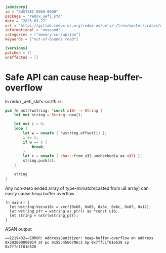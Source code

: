 ```toml
[advisory]
id = "RUSTSEC-0000-0000"
package = "redox_uefi_std"
date = "2025-03-27"
url = "https://gitlab.redox-os.org/redox-os/uefi/-/tree/master/crates/uefi_std"
informational = "unsound"
categories = ["memory-corruption"]
keywords = ["out-of-bounds read"]

[versions]
patched = []
unaffected = []

```

# Safe API can cause heap-buffer-overflow

In redox_uefi_std's src/ffi.rs:
```rust
pub fn nstr(wstring: *const u16) -> String {
    let mut string = String::new();

    let mut i = 0;
    loop {
        let w = unsafe { *wstring.offset(i) };
        i += 1;
        if w == 0 {
            break;
        }
        let c = unsafe { char::from_u32_unchecked(w as u32) };
        string.push(c);
    }

    string
}
```

Any non-zero ended array of type-mimatch(casted from u8  array) can easily cause heap buffer overflow
```example
fn main() {
  let wstring:Vec<u16> = vec![0x68, 0x65, 0x6c, 0x6c, 0x6f, 0x12];
  let wstring_ptr = wstring.as_ptr() as *const u16;
  let string = nstr(wstring_ptr);
}
```

ASAN output
```
==1219432==ERROR: AddressSanitizer: heap-buffer-overflow on address 0x502000000014 at pc 0x55c4566796c2 bp 0x7ffc1f81e530 sp 0x7ffc1f81e528
```